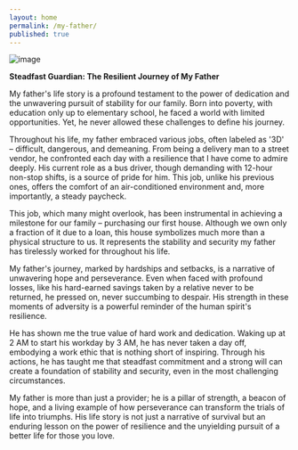 ```yaml
---
layout: home
permalink: /my-father/
published: true
---
```


![image](URL)

**Steadfast Guardian: The Resilient Journey of My Father**

My father's life story is a profound testament to the power of dedication and the unwavering pursuit of stability for our family. Born into poverty, with education only up to elementary school, he faced a world with limited opportunities. Yet, he never allowed these challenges to define his journey.

Throughout his life, my father embraced various jobs, often labeled as '3D' – difficult, dangerous, and demeaning. From being a delivery man to a street vendor, he confronted each day with a resilience that I have come to admire deeply. His current role as a bus driver, though demanding with 12-hour non-stop shifts, is a source of pride for him. This job, unlike his previous ones, offers the comfort of an air-conditioned environment and, more importantly, a steady paycheck.

This job, which many might overlook, has been instrumental in achieving a milestone for our family – purchasing our first house. Although we own only a fraction of it due to a loan, this house symbolizes much more than a physical structure to us. It represents the stability and security my father has tirelessly worked for throughout his life.

My father's journey, marked by hardships and setbacks, is a narrative of unwavering hope and perseverance. Even when faced with profound losses, like his hard-earned savings taken by a relative never to be returned, he pressed on, never succumbing to despair. His strength in these moments of adversity is a powerful reminder of the human spirit's resilience.

He has shown me the true value of hard work and dedication. Waking up at 2 AM to start his workday by 3 AM, he has never taken a day off, embodying a work ethic that is nothing short of inspiring. Through his actions, he has taught me that steadfast commitment and a strong will can create a foundation of stability and security, even in the most challenging circumstances.

My father is more than just a provider; he is a pillar of strength, a beacon of hope, and a living example of how perseverance can transform the trials of life into triumphs. His life story is not just a narrative of survival but an enduring lesson on the power of resilience and the unyielding pursuit of a better life for those you love.

